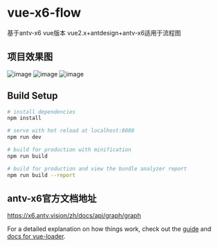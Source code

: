 # vue-x6-flow

基于antv-x6 vue版本 vue2.x+antdesign+antv-x6适用于流程图

## 项目效果图
![image](https://user-images.githubusercontent.com/9762767/171016275-e96a7d22-4c06-413a-9f82-d5e4a5f5e9dc.png)
![image](https://user-images.githubusercontent.com/9762767/171016392-3d02dd2b-6882-4d5f-962c-bdbd2b9c8940.png)
![image](https://user-images.githubusercontent.com/9762767/171016659-79305867-295a-4619-bfaa-48bf9baa105b.png)

## Build Setup

``` bash
# install dependencies
npm install

# serve with hot reload at localhost:8080
npm run dev

# build for production with minification
npm run build

# build for production and view the bundle analyzer report
npm run build --report
```

## antv-x6官方文档地址

https://x6.antv.vision/zh/docs/api/graph/graph

For a detailed explanation on how things work, check out the [guide](http://vuejs-templates.github.io/webpack/) and [docs for vue-loader](http://vuejs.github.io/vue-loader).
